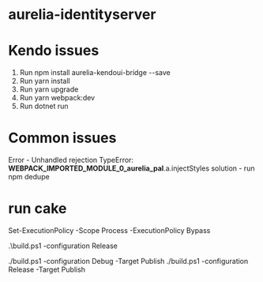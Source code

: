 # aurelia-identityserver

# Kendo issues
1. Run npm install aurelia-kendoui-bridge --save
2. Run yarn install
3. Run yarn upgrade
4. Run yarn webpack:dev
5. Run dotnet run


# Common issues 
Error - Unhandled rejection TypeError: __WEBPACK_IMPORTED_MODULE_0_aurelia_pal__.a.injectStyles
solution - run npm dedupe

# run cake
Set-ExecutionPolicy -Scope Process -ExecutionPolicy Bypass

 .\build.ps1 -configuration Release

 ./build.ps1 -configuration Debug -Target Publish
 ./build.ps1 -configuration Release -Target Publish